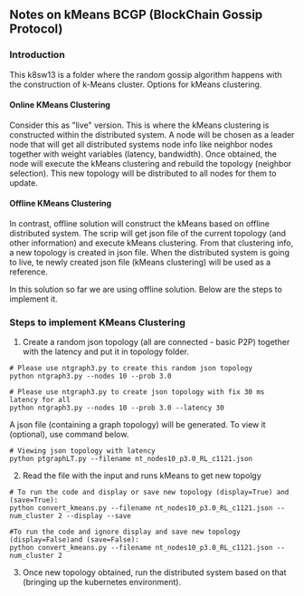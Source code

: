 ## Notes on kMeans BCGP (BlockChain Gossip Protocol)

### Introduction
This k8sw13 is a folder where the random gossip algorithm happens
with the construction of k-Means cluster. Options for kMeans clustering.

#### Online KMeans Clustering
Consider this as "live" version. This is where the kMeans clustering is 
constructed within the distributed system. A node will be chosen 
as a leader node that will get all distributed systems node info like 
neighbor nodes together with weight variables (latency, bandwidth). 
Once obtained,  the node will execute the kMeans clustering and rebuild 
the topology (neighbor selection). This new topology will be distributed 
to all nodes for them to update.

#### Offline KMeans Clustering
In contrast, offline solution will construct the kMeans based on offline
distributed system. The scrip will get json file of the current topology
(and other information) and execute kMeans clustering. From that clustering
info, a new topology is created in json file. When the distributed system is
going to live, te newly created json file (kMeans clustering) will be used as
a reference.

In this solution so far we are using offline solution. Below are the steps
to implement it.

### Steps to implement KMeans Clustering

1. Create a random json topology (all are connected - basic P2P) together 
with the latency and put it in topology folder.

```shell
# Please use ntgraph3.py to create this random json topology
python ntgraph3.py --nodes 10 --prob 3.0
```

```shell
# Please use ntgraph3.py to create json topology with fix 30 ms latency for all
python ntgraph3.py --nodes 10 --prob 3.0 --latency 30
```
A json file (containing a graph topology) will be generated. 
To view it (optional), use command below.
```shell
# Viewing json topology with latency
python ptgraphLT.py --filename nt_nodes10_p3.0_RL_c1121.json
```

2. Read the file with the input and runs kMeans to get new topolgy
```shell
# To run the code and display or save new topology (display=True) and (save=True):
python convert_kmeans.py --filename nt_nodes10_p3.0_RL_c1121.json --num_cluster 2 --display --save
    
#To run the code and ignore display and save new topology (display=False)and (save=False):
python convert_kmeans.py --filename nt_nodes10_p3.0_RL_c1121.json --num_cluster 2
```

3. Once new topology obtained, run the distributed system 
based on that (bringing up the kubernetes environment).
